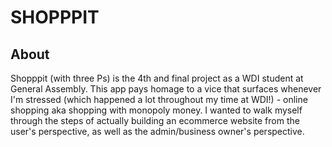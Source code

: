 # SHOPPPIT

## About
Shopppit (with three Ps) is the 4th and final project as a WDI student at General Assembly.   This app pays homage to a vice that surfaces whenever I'm stressed (which happened a lot throughout my time at WDI!) - online shopping aka shopping with monopoly money.  I wanted to walk myself through the steps of actually building an ecommerce website from the user's perspective, as well as the admin/business owner's perspective. 

